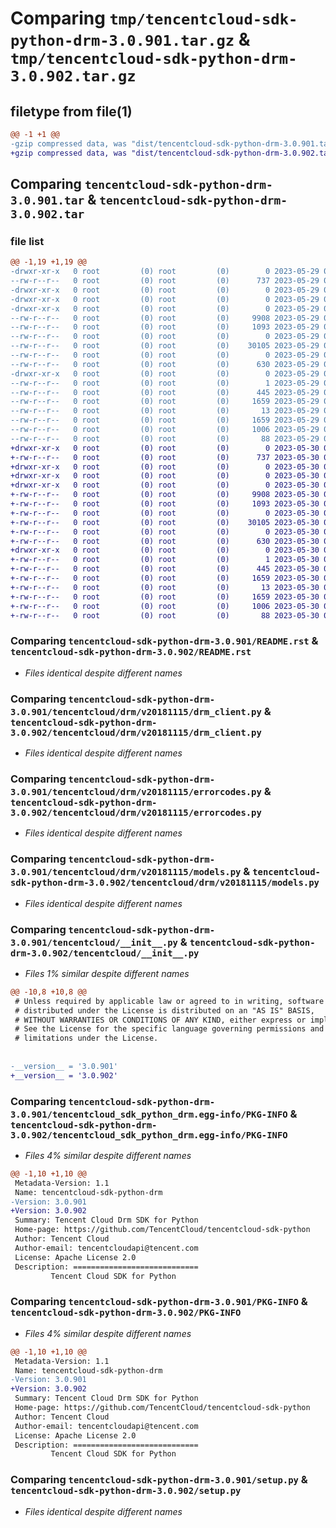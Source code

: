 # Comparing `tmp/tencentcloud-sdk-python-drm-3.0.901.tar.gz` & `tmp/tencentcloud-sdk-python-drm-3.0.902.tar.gz`

## filetype from file(1)

```diff
@@ -1 +1 @@
-gzip compressed data, was "dist/tencentcloud-sdk-python-drm-3.0.901.tar", last modified: Mon May 29 02:26:22 2023, max compression
+gzip compressed data, was "dist/tencentcloud-sdk-python-drm-3.0.902.tar", last modified: Tue May 30 00:22:01 2023, max compression
```

## Comparing `tencentcloud-sdk-python-drm-3.0.901.tar` & `tencentcloud-sdk-python-drm-3.0.902.tar`

### file list

```diff
@@ -1,19 +1,19 @@
-drwxr-xr-x   0 root         (0) root         (0)        0 2023-05-29 02:26:22.000000 tencentcloud-sdk-python-drm-3.0.901/
--rw-r--r--   0 root         (0) root         (0)      737 2023-05-29 02:26:22.000000 tencentcloud-sdk-python-drm-3.0.901/README.rst
-drwxr-xr-x   0 root         (0) root         (0)        0 2023-05-29 02:26:22.000000 tencentcloud-sdk-python-drm-3.0.901/tencentcloud/
-drwxr-xr-x   0 root         (0) root         (0)        0 2023-05-29 02:26:22.000000 tencentcloud-sdk-python-drm-3.0.901/tencentcloud/drm/
-drwxr-xr-x   0 root         (0) root         (0)        0 2023-05-29 02:26:22.000000 tencentcloud-sdk-python-drm-3.0.901/tencentcloud/drm/v20181115/
--rw-r--r--   0 root         (0) root         (0)     9908 2023-05-29 02:26:22.000000 tencentcloud-sdk-python-drm-3.0.901/tencentcloud/drm/v20181115/drm_client.py
--rw-r--r--   0 root         (0) root         (0)     1093 2023-05-29 02:26:22.000000 tencentcloud-sdk-python-drm-3.0.901/tencentcloud/drm/v20181115/errorcodes.py
--rw-r--r--   0 root         (0) root         (0)        0 2023-05-29 02:26:22.000000 tencentcloud-sdk-python-drm-3.0.901/tencentcloud/drm/v20181115/__init__.py
--rw-r--r--   0 root         (0) root         (0)    30105 2023-05-29 02:26:22.000000 tencentcloud-sdk-python-drm-3.0.901/tencentcloud/drm/v20181115/models.py
--rw-r--r--   0 root         (0) root         (0)        0 2023-05-29 02:26:22.000000 tencentcloud-sdk-python-drm-3.0.901/tencentcloud/drm/__init__.py
--rw-r--r--   0 root         (0) root         (0)      630 2023-05-29 02:26:22.000000 tencentcloud-sdk-python-drm-3.0.901/tencentcloud/__init__.py
-drwxr-xr-x   0 root         (0) root         (0)        0 2023-05-29 02:26:22.000000 tencentcloud-sdk-python-drm-3.0.901/tencentcloud_sdk_python_drm.egg-info/
--rw-r--r--   0 root         (0) root         (0)        1 2023-05-29 02:26:22.000000 tencentcloud-sdk-python-drm-3.0.901/tencentcloud_sdk_python_drm.egg-info/dependency_links.txt
--rw-r--r--   0 root         (0) root         (0)      445 2023-05-29 02:26:22.000000 tencentcloud-sdk-python-drm-3.0.901/tencentcloud_sdk_python_drm.egg-info/SOURCES.txt
--rw-r--r--   0 root         (0) root         (0)     1659 2023-05-29 02:26:22.000000 tencentcloud-sdk-python-drm-3.0.901/tencentcloud_sdk_python_drm.egg-info/PKG-INFO
--rw-r--r--   0 root         (0) root         (0)       13 2023-05-29 02:26:22.000000 tencentcloud-sdk-python-drm-3.0.901/tencentcloud_sdk_python_drm.egg-info/top_level.txt
--rw-r--r--   0 root         (0) root         (0)     1659 2023-05-29 02:26:22.000000 tencentcloud-sdk-python-drm-3.0.901/PKG-INFO
--rw-r--r--   0 root         (0) root         (0)     1006 2023-05-29 02:26:22.000000 tencentcloud-sdk-python-drm-3.0.901/setup.py
--rw-r--r--   0 root         (0) root         (0)       88 2023-05-29 02:26:22.000000 tencentcloud-sdk-python-drm-3.0.901/setup.cfg
+drwxr-xr-x   0 root         (0) root         (0)        0 2023-05-30 00:22:01.000000 tencentcloud-sdk-python-drm-3.0.902/
+-rw-r--r--   0 root         (0) root         (0)      737 2023-05-30 00:22:01.000000 tencentcloud-sdk-python-drm-3.0.902/README.rst
+drwxr-xr-x   0 root         (0) root         (0)        0 2023-05-30 00:22:01.000000 tencentcloud-sdk-python-drm-3.0.902/tencentcloud/
+drwxr-xr-x   0 root         (0) root         (0)        0 2023-05-30 00:22:01.000000 tencentcloud-sdk-python-drm-3.0.902/tencentcloud/drm/
+drwxr-xr-x   0 root         (0) root         (0)        0 2023-05-30 00:22:01.000000 tencentcloud-sdk-python-drm-3.0.902/tencentcloud/drm/v20181115/
+-rw-r--r--   0 root         (0) root         (0)     9908 2023-05-30 00:22:01.000000 tencentcloud-sdk-python-drm-3.0.902/tencentcloud/drm/v20181115/drm_client.py
+-rw-r--r--   0 root         (0) root         (0)     1093 2023-05-30 00:22:01.000000 tencentcloud-sdk-python-drm-3.0.902/tencentcloud/drm/v20181115/errorcodes.py
+-rw-r--r--   0 root         (0) root         (0)        0 2023-05-30 00:22:01.000000 tencentcloud-sdk-python-drm-3.0.902/tencentcloud/drm/v20181115/__init__.py
+-rw-r--r--   0 root         (0) root         (0)    30105 2023-05-30 00:22:01.000000 tencentcloud-sdk-python-drm-3.0.902/tencentcloud/drm/v20181115/models.py
+-rw-r--r--   0 root         (0) root         (0)        0 2023-05-30 00:22:01.000000 tencentcloud-sdk-python-drm-3.0.902/tencentcloud/drm/__init__.py
+-rw-r--r--   0 root         (0) root         (0)      630 2023-05-30 00:22:01.000000 tencentcloud-sdk-python-drm-3.0.902/tencentcloud/__init__.py
+drwxr-xr-x   0 root         (0) root         (0)        0 2023-05-30 00:22:01.000000 tencentcloud-sdk-python-drm-3.0.902/tencentcloud_sdk_python_drm.egg-info/
+-rw-r--r--   0 root         (0) root         (0)        1 2023-05-30 00:22:01.000000 tencentcloud-sdk-python-drm-3.0.902/tencentcloud_sdk_python_drm.egg-info/dependency_links.txt
+-rw-r--r--   0 root         (0) root         (0)      445 2023-05-30 00:22:01.000000 tencentcloud-sdk-python-drm-3.0.902/tencentcloud_sdk_python_drm.egg-info/SOURCES.txt
+-rw-r--r--   0 root         (0) root         (0)     1659 2023-05-30 00:22:01.000000 tencentcloud-sdk-python-drm-3.0.902/tencentcloud_sdk_python_drm.egg-info/PKG-INFO
+-rw-r--r--   0 root         (0) root         (0)       13 2023-05-30 00:22:01.000000 tencentcloud-sdk-python-drm-3.0.902/tencentcloud_sdk_python_drm.egg-info/top_level.txt
+-rw-r--r--   0 root         (0) root         (0)     1659 2023-05-30 00:22:01.000000 tencentcloud-sdk-python-drm-3.0.902/PKG-INFO
+-rw-r--r--   0 root         (0) root         (0)     1006 2023-05-30 00:22:01.000000 tencentcloud-sdk-python-drm-3.0.902/setup.py
+-rw-r--r--   0 root         (0) root         (0)       88 2023-05-30 00:22:01.000000 tencentcloud-sdk-python-drm-3.0.902/setup.cfg
```

### Comparing `tencentcloud-sdk-python-drm-3.0.901/README.rst` & `tencentcloud-sdk-python-drm-3.0.902/README.rst`

 * *Files identical despite different names*

### Comparing `tencentcloud-sdk-python-drm-3.0.901/tencentcloud/drm/v20181115/drm_client.py` & `tencentcloud-sdk-python-drm-3.0.902/tencentcloud/drm/v20181115/drm_client.py`

 * *Files identical despite different names*

### Comparing `tencentcloud-sdk-python-drm-3.0.901/tencentcloud/drm/v20181115/errorcodes.py` & `tencentcloud-sdk-python-drm-3.0.902/tencentcloud/drm/v20181115/errorcodes.py`

 * *Files identical despite different names*

### Comparing `tencentcloud-sdk-python-drm-3.0.901/tencentcloud/drm/v20181115/models.py` & `tencentcloud-sdk-python-drm-3.0.902/tencentcloud/drm/v20181115/models.py`

 * *Files identical despite different names*

### Comparing `tencentcloud-sdk-python-drm-3.0.901/tencentcloud/__init__.py` & `tencentcloud-sdk-python-drm-3.0.902/tencentcloud/__init__.py`

 * *Files 1% similar despite different names*

```diff
@@ -10,8 +10,8 @@
 # Unless required by applicable law or agreed to in writing, software
 # distributed under the License is distributed on an "AS IS" BASIS,
 # WITHOUT WARRANTIES OR CONDITIONS OF ANY KIND, either express or implied.
 # See the License for the specific language governing permissions and
 # limitations under the License.
 
 
-__version__ = '3.0.901'
+__version__ = '3.0.902'
```

### Comparing `tencentcloud-sdk-python-drm-3.0.901/tencentcloud_sdk_python_drm.egg-info/PKG-INFO` & `tencentcloud-sdk-python-drm-3.0.902/tencentcloud_sdk_python_drm.egg-info/PKG-INFO`

 * *Files 4% similar despite different names*

```diff
@@ -1,10 +1,10 @@
 Metadata-Version: 1.1
 Name: tencentcloud-sdk-python-drm
-Version: 3.0.901
+Version: 3.0.902
 Summary: Tencent Cloud Drm SDK for Python
 Home-page: https://github.com/TencentCloud/tencentcloud-sdk-python
 Author: Tencent Cloud
 Author-email: tencentcloudapi@tencent.com
 License: Apache License 2.0
 Description: ============================
         Tencent Cloud SDK for Python
```

### Comparing `tencentcloud-sdk-python-drm-3.0.901/PKG-INFO` & `tencentcloud-sdk-python-drm-3.0.902/PKG-INFO`

 * *Files 4% similar despite different names*

```diff
@@ -1,10 +1,10 @@
 Metadata-Version: 1.1
 Name: tencentcloud-sdk-python-drm
-Version: 3.0.901
+Version: 3.0.902
 Summary: Tencent Cloud Drm SDK for Python
 Home-page: https://github.com/TencentCloud/tencentcloud-sdk-python
 Author: Tencent Cloud
 Author-email: tencentcloudapi@tencent.com
 License: Apache License 2.0
 Description: ============================
         Tencent Cloud SDK for Python
```

### Comparing `tencentcloud-sdk-python-drm-3.0.901/setup.py` & `tencentcloud-sdk-python-drm-3.0.902/setup.py`

 * *Files identical despite different names*

